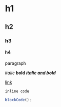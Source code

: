 # h1

## h2

### h3

#### h4

paragraph

_italic_
**bold**
**_italic and bold_**

[link](https://igalaxy.dev)

`inline code`

```ts
blockCode();
```
